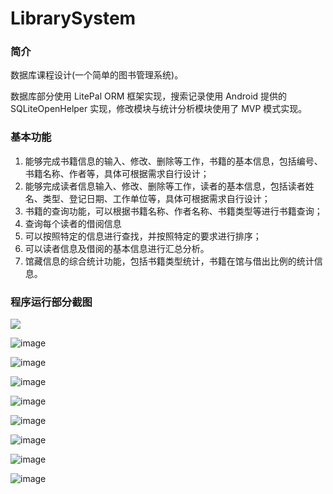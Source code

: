 # LibrarySystem

### 简介

数据库课程设计(一个简单的图书管理系统)。

数据库部分使用 LitePal ORM 框架实现，搜索记录使用 Android 提供的 SQLiteOpenHelper 实现，修改模块与统计分析模块使用了 MVP 模式实现。

### 基本功能

1. 能够完成书籍信息的输入、修改、删除等工作，书籍的基本信息，包括编号、书籍名称、作者等，具体可根据需求自行设计；
2. 能够完成读者信息输入、修改、删除等工作，读者的基本信息，包括读者姓名、类型、登记日期、工作单位等，具体可根据需求自行设计；
3. 书籍的查询功能，可以根据书籍名称、作者名称、书籍类型等进行书籍查询；
4. 查询每个读者的借阅信息
5. 可以按照特定的信息进行查找，并按照特定的要求进行排序；
6. 可以读者信息及借阅的基本信息进行汇总分析。
7. 馆藏信息的综合统计功能，包括书籍类型统计，书籍在馆与借出比例的统计信息。

### 程序运行部分截图

![](https://user-images.githubusercontent.com/16668676/39285245-fbbc2744-4949-11e8-9fa2-14457dd03e4b.png)

![image](https://user-images.githubusercontent.com/16668676/39283801-9adcf252-4942-11e8-9798-17ed1712ab08.png)

![image](https://user-images.githubusercontent.com/16668676/39283810-a92d3df8-4942-11e8-846e-6301a8134a48.png)

![image](https://user-images.githubusercontent.com/16668676/39283814-acc99f9c-4942-11e8-8c21-ef7d6d2b578c.png)

![image](https://user-images.githubusercontent.com/16668676/39283830-b9980b50-4942-11e8-8f83-8247eecf407b.png)

![image](https://user-images.githubusercontent.com/16668676/39283839-cf25ee38-4942-11e8-85d2-c33af4077a35.png)

![image](https://user-images.githubusercontent.com/16668676/39283843-d5cb7f5a-4942-11e8-8869-128400f09b13.png)

![image](https://user-images.githubusercontent.com/16668676/39283848-da6a77be-4942-11e8-9de0-216714165b22.png)

![image](https://user-images.githubusercontent.com/16668676/39283852-df0a8a20-4942-11e8-9432-c0fc7c398188.png)
